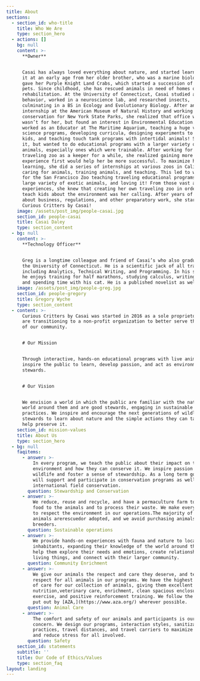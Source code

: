 ```yaml
---
title: About
sections:
  - section_id: who-title
    title: Who We Are
    type: section_hero
  - actions: []
    bg: null
    content: >-
      **Owner**


      Casai has always loved everything about nature, and started learning about
      it at an early age from her older brother, who was a marine biologist. He
      gave her Purple Knight Land Crabs, which started a succession of numerous
      pets. Since childhood, she has rescued animals in need of homes or
      rehabilitation. At the University of Connecticut, Casai studied animal
      behavior, worked in a neuroscience lab, and researched insects,
      culminating in a BS in Ecology and Evolutionary Biology. After an
      internship at the American Museum of Natural History and working in bird
      conservation for New York State Parks, she realized that office work
      wasn’t for her, but found an interest in Environmental Education. She
      worked as an Educator at The Maritime Aquarium, teaching a huge variety of
      science programs, developing curricula, designing experiments to do with
      kids, and teaching touch tank programs with intertidal animals! She loved
      it, but wanted to do educational programs with a larger variety of live
      animals, especially ones which were trainable. After working for a small
      traveling zoo as a keeper for a while, she realized gaining more
      experience first would help her be more successful. To maximize her
      learning, she did a series of internships at various zoos in California,
      caring for animals, training animals, and teaching. This led to working
      for the San Francisco Zoo teaching traveling educational programs with a
      large variety of exotic animals, and loving it! From those vast and varied
      experiences, she knew that creating her own traveling zoo in order to
      teach kids about the environment was her calling. After years of learning
      about business, regulations, and other preparatory work, she started
      Curious Critters by Casai!
    image: /assets/post_img/people-casai.jpg
    section_id: people-casai
    title: Casai Daley
    type: section_content
  - bg: null
    content: >-
      **Technology Officer**


      Greg is a longtime colleague and friend of Casai’s who also graduated from
      the University of Connecticut. He is a scientific jack of all trades,
      including Analytics, Technical Writing, and Programming. In his spare time
      he enjoys training for half marathons, studying calculus, writing fiction,
      and spending time with his cat. He is a published novelist as well!
    image: /assets/post_img/people-greg.jpg
    section_id: people-gregory
    title: Gregory Wyche
    type: section_content
  - content: >-
      Curious Critters by Casai was started in 2016 as a sole proprietorship. We
      are transitioning to a non-profit organization to better serve the needs
      of our community.


      # Our Mission


      Through interactive, hands-on educational programs with live animals, we
      inspire the public to learn, develop passion, and act as environmental
      stewards.


      # Our Vision


      We envision a world in which the public are familiar with the natural
      world around them and are good stewards, engaging in sustainable
      practices. We inspire and encourage the next generations of wildlife
      stewards to learn about nature and the simple actions they can take to
      help preserve it.
    section_id: mission-values
    title: About Us
    type: section_hero
  - bg: null
    faqitems:
      - answer: >-
          In every program, we teach the public about their impact on the
          environment and how they can conserve it. We inspire passion for
          wildlife and foster a sense of stewardship. As a long term goal, we
          will support and participate in conservation programs as well as
          international field conservation.
        question: Stewardship and Conservation
      - answer: >-
          We reduce, reuse and recycle, and have a permaculture farm to supply
          food to the animals and to process their waste. We make every effort
          to respect the environment in our operations.The majority of our
          animals arerescuedor adopted, and we avoid purchasing animals from
          breeders.
        question: Sustainable operations
      - answer: >-
          We provide hands-on experiences with fauna and nature to local
          inhabitants, expanding their knowledge of the world around them. We
          help them explore their needs and emotions, create relationships with
          living things, and connect with their larger community.
        question: Community Enrichment
      - answer: >-
          We give our animals the respect and care they deserve, and teach
          respect for all animals in our programs. We have the highest standards
          of care for our collection of animals, giving them excellent
          nutrition,veterinary care, enrichment, clean spacious enclosures,
          exercise, and positive reinforcement training. We follow the policies
          put out by [AZA,](https://www.aza.org/) wherever possible.
        question: Animal Care
      - answer: >-
          The comfort and safety of our animals and participants is our utmost
          concern. We design our programs, interaction styles, sanitization
          practices, travel distances, and travel carriers to maximize safety
          and reduce stress for all involved.
        question: Safety
    section_id: statements
    subtitle: ''
    title: Our Code of Ethics/Values
    type: section_faq
layout: landing
---
```


